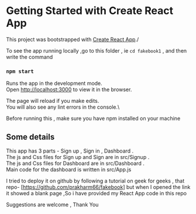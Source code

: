 # Getting Started with Create React App

This project was bootstrapped with [Create React App](https://github.com/facebook/create-react-app)./

To see the app running locally ,go to this folder , ie `cd fakebook1` , and then write the command
### `npm start`

Runs the app in the development mode.\
Open [http://localhost:3000](http://localhost:3000) to view it in the browser.

The page will reload if you make edits.\
You will also see any lint errors in the console.\

Before running this , make sure you have npm installed on your machine

## Some details

This app has 3 parts -  Sign up , Sign in , Dashboard .\
The js and Css files for Sign up and Sign are in src/Signup .\
The js and Css files for Dashboard are in src/Dashboard .\
Main code for the dashboard is written in src/App.js 

I tried to deploy it on github by following a tutorial on geek for geeks , that repo- [https://github.com/prakharm66/fakebook] but when I opened the link it showed a blank page ,So i have provided my React App code in this repo

Suggestions are welcome , Thank You
